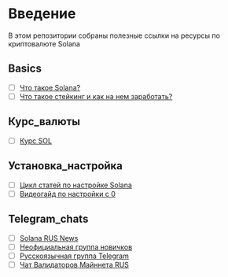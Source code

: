 # Введение
В этом репозитории собраны полезные ссылки на ресурсы по криптовалюте Solana
## Basics

- [ ] [Что такое Solana?](https://forklog.com/cryptorium/chto-takoe-solana/)
- [ ] [Что такое стейкинг и как на нем заработать?](https://forklog.com/cryptorium/chto-takoe-stejking/)

## Курс_валюты
- [ ] [Курс SOL](https://crypto.com/price/ru/solana)

## Установка_настройка

- [ ] [Цикл статей по настройке Solana](https://teletype.in/@letskynode/Solana_part4_node)
- [ ] [Видеогайд по настройки с 0](https://www.youtube.com/watch?v=ENOj9DQ_i9A&list=PLKKain03s0F_k2RBBMjhaqNQwEPVZYDnu)

## Telegram_chats

- [ ] [Solana RUS News](https://t.me/solanarusnews)
- [ ] [Неофициальная группа новичков](https://t.me/joinchat/kqr_VYyhsMZkY2Ni)
- [ ] [Русскоязычная группа Telegram](https://t.me/SolanaRus)
- [ ] [Чат Валидаторов Майннета RUS](https://t.me/joinchat/UsMpWZiiAPos7kB0)
